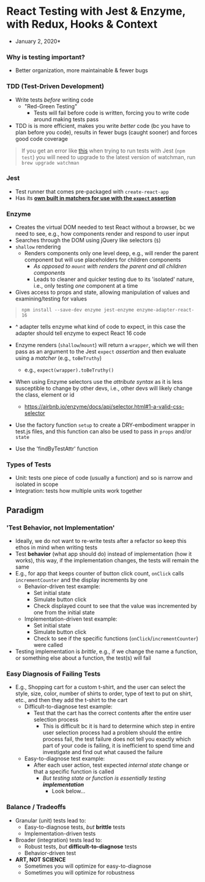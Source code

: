 # React Testing with Jest & Enzyme, with Redux, Hooks & Context
* January 2, 2020*

### Why is testing important?
- Better organization, more maintainable & fewer bugs

### TDD (Test-Driven Development)
- Write tests *before* writing code
  - "Red-Green Testing"
    - Tests will fail before code is written, forcing you to write code around making tests pass
- TDD is is more efficient, makes you write *better* code (bc you have to plan before you code), results in fewer bugs (caught sooner) and forces good code coverage

> If you get an error like [this](https://github.com/facebook/create-react-app/issues/346#issue-169180761) when trying to run tests with Jest (`npm test`) you will need to upgrade to the latest version of watchman, run `brew upgrade watchman`

### Jest
- Test runner that comes pre-packaged with `create-react-app`
- Has its [**own built in matchers for use with the `expect` assertion**](https://jestjs.io/docs/en/expect)

### Enzyme
- Creates the virtual DOM needed to test React without a browser, bc we need to see, e.g., how components render and respond to user input
- Searches through the DOM using jQuery like selectors (`$`)
- `shallow` rendering
  - Renders components only one level deep, e.g., will render the parent component but will use placeholders for children components
    - *As opposed to `mount` with renders the parent and all children components*
    - Leads to cleaner and quicker testing due to its 'isolated' nature, i.e., only testing *one* component at a time
- Gives access to props and state, allowing manipulation of values and examining/testing for values

> `npm install --save-dev enzyme jest-enzyme enzyme-adapter-react-16`
- ^ adapter tells enzyme what kind of code to expect, in this case the adapter should tell enzyme to expect React 16 code
- Enzyme renders (`shallow`/`mount`) will return a `wrapper`, which we will then pass as an argument to the Jest `expect` *assertion* and then evaluate using a *matcher* (e.g., `toBeTruthy`)
  - e.g., `expect(wrapper).toBeTruthy()`

- When using Enzyme selectors use the *attribute syntax* as it is less susceptible to change by other devs, i.e., other devs will likely change the class, element or id
  - https://airbnb.io/enzyme/docs/api/selector.html#1-a-valid-css-selector
- Use the factory function `setup` to create a DRY-embodiment wrapper in test.js files, and this function can also be used to pass in `props` and/or `state`
- Use the 'findByTestAttr' function

### Types of Tests
- Unit: tests one piece of code (usually a function) and so is narrow and isolated in scope
- Integration: tests how multiple units work together

## Paradigm

### 'Test Behavior, not Implementation'
- Ideally, we do not want to re-write tests after a refactor so keep this ethos in mind when writing tests
- Test **behavior** (what app should do) instead of implementation (how it works), this way, if the implementation changes, the tests will remain the same
- E.g., for app that keeps counter of button click count, `onClick` calls `incrementCounter` and the display increments by one
  - Behavior-driven test example:
    - Set initial state
    - Simulate button click
    - Check displayed count to see that the value was incremented by one from the initial state
  - Implementation-driven test example:
    - Set initial state
    - Simulate button click
    - Check to see if the specific functions (`onClick`/`incrementCounter`) were called
- Testing implementation is *brittle*, e.g., if we change the name a function, or something else about a function, the test(s) will fail

### Easy Diagnosis of Failing Tests
- E.g., Shopping cart for a custom t-shirt, and the user can select the style, size, color, number of shirts to order, type of text to put on shirt, etc., and then they add the t-shirt to the cart
  - Difficult-to-diagnose test example:
    - Test that the cart has the correct contents after the entire user selection process
      - This is difficult bc it is hard to determine which step in entire user selection process had a problem should the entire process fail, the test failure does not tell you exactly which part of your code is failing, it is inefficient to spend time and investigate and find out what caused the failure
  - Easy-to-diagnose test example:
    - After each user action, test expected *internal state* change or that a specific function is called
      - *But testing state or function is essentially testing **implementation***
        - Look below...

### Balance / Tradeoffs
- Granular (unit) tests lead to:
  - Easy-to-diagnose tests, *but* **brittle** tests
  - Implementation-driven tests
- Broader (integration) tests lead to:
  - Robust tests, *but* **difficult-to-diagnose** tests
  - Behavior-driven test
- **ART, NOT SCIENCE**
  - Sometimes you will optimize for easy-to-diagnose
  - Sometimes you will optimize for robustness
